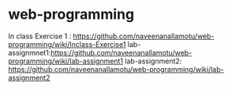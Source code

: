 # web-programming
In class Exercise 1 : https://github.com/naveenanallamotu/web-programming/wiki/Inclass-Exercise1
lab-assignmnet1:https://github.com/naveenanallamotu/web-programming/wiki/lab-assignment1
lab-assignment2: https://github.com/naveenanallamotu/web-programming/wiki/lab-assignment2
